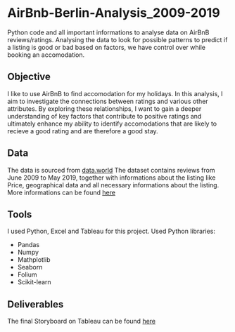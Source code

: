 # AirBnb-Berlin-Analysis_2009-2019
Python code and all important informations to analyse data on AirBnB reviews/ratings. Analysing the data to look for possible patterns to predict if a listing is good or bad based on factors, we have control over while booking an accomodation. 

## Objective
I like to use AirBnB to find accomodation for my holidays. In this analysis, I aim to investigate the connections between ratings and various other attributes. By exploring these relationships, I want to gain a deeper understanding of key factors that contribute to positive ratings and ultimately enhance my ability to identify accomodations that are likely to recieve a good rating and are therefore a good stay.

## Data 
The data is sourced from [data.world](https://data.world/makeovermonday/2019w25)
The dataset contains reviews from June 2009 to May 2019, together with informations about the listing like Price, geographical data and all necessary informations about the listing. More informations can be found [here](https://github.com/Kilian-Loeffner/AirBnb-Berlin-Analysis_2009-2019/blob/main/AirBnB%20Berlin%20Analysis_Data%20Profile.pdf)

## Tools

I used Python, Excel and Tableau for this project.
Used Python libraries: 
- Pandas
- Numpy
- Mathplotlib
- Seaborn
- Folium
- Scikit-learn

## Deliverables

The final Storyboard on Tableau can be found [here](https://public.tableau.com/app/profile/kilian.loeffner/viz/AirBnBBerlinAnalysis_16859648680350/AirBnBBerlinAnalysis?publish=yes)


